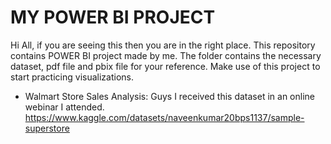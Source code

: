 # MY POWER BI PROJECT
Hi All, if you are seeing this then you are in the right place. This repository contains POWER BI project made by me. The folder contains the necessary dataset, pdf file and pbix file for your reference. Make use of this project to start practicing visualizations.

* Walmart Store Sales Analysis: Guys I received this dataset in an online webinar I attended. https://www.kaggle.com/datasets/naveenkumar20bps1137/sample-superstore
